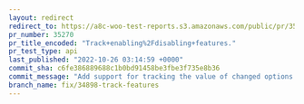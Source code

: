 ```yaml
---
layout: redirect
redirect_to: https://a8c-woo-test-reports.s3.amazonaws.com/public/pr/35270/api/index.html
pr_number: 35270
pr_title_encoded: "Track+enabling%2Fdisabling+features."
pr_test_type: api
last_published: "2022-10-26 03:14:59 +0000"
commit_sha: c6fe386889688c1b0bd91458be3fbe3f735e8b36
commit_message: "Add support for tracking the value of changed options (starting with …"
branch_name: fix/34898-track-features
---
```

